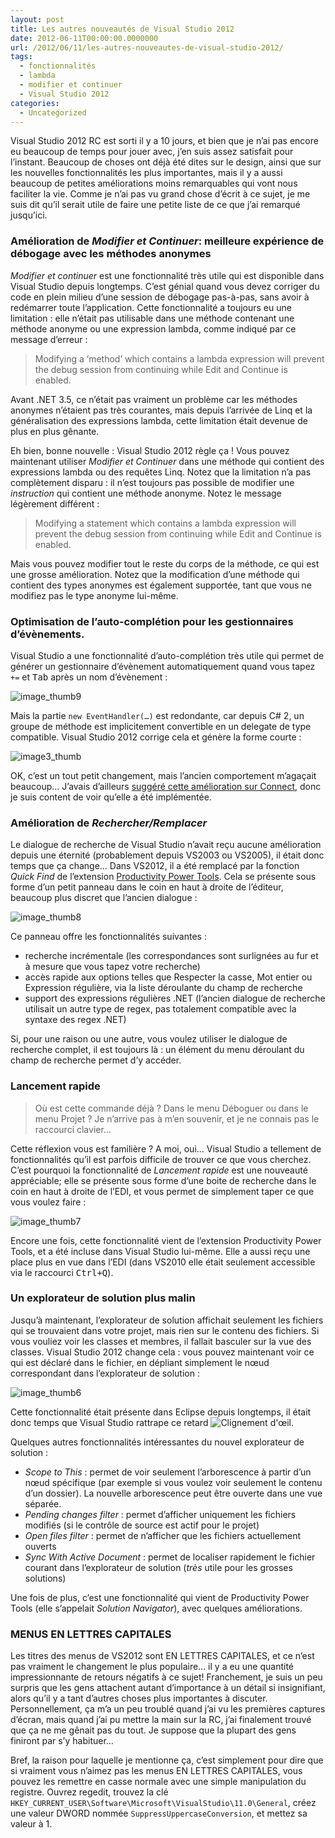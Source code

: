 ```yaml
---
layout: post
title: Les autres nouveautés de Visual Studio 2012
date: 2012-06-11T00:00:00.0000000
url: /2012/06/11/les-autres-nouveautes-de-visual-studio-2012/
tags:
  - fonctionnalités
  - lambda
  - modifier et continuer
  - Visual Studio 2012
categories:
  - Uncategorized
---
```



Visual Studio 2012 RC est sorti il y a 10 jours, et bien que je n’ai pas encore eu beaucoup de temps pour jouer avec, j’en suis assez satisfait pour l’instant. Beaucoup de choses ont déjà été dites sur le design, ainsi que sur les nouvelles fonctionnalités les plus importantes, mais il y a aussi beaucoup de petites améliorations moins remarquables qui vont nous faciliter la vie. Comme je n’ai pas vu grand chose d’écrit à ce sujet, je me suis dit qu’il serait utile de faire une petite liste de ce que j’ai remarqué jusqu’ici.

### Amélioration de *Modifier et Continuer*: meilleure expérience de débogage avec les méthodes anonymes

*Modifier et continuer* est une fonctionnalité très utile qui est disponible dans Visual Studio depuis longtemps. C’est génial quand vous devez corriger du code en plein milieu d’une session de débogage pas-à-pas, sans avoir à redémarrer toute l’application. Cette fonctionnalité a toujours eu une limitation : elle n’était pas utilisable dans une méthode contenant une méthode anonyme ou une expression lambda, comme indiqué par ce message d’erreur :


> Modifying a ’method’ which contains a lambda expression will prevent the debug session from continuing while Edit and Continue is enabled.


Avant .NET 3.5, ce n’était pas vraiment un problème car les méthodes anonymes n’étaient pas très courantes, mais depuis l’arrivée de Linq et la généralisation des expressions lambda, cette limitation était devenue de plus en plus gênante.

Eh bien, bonne nouvelle : Visual Studio 2012 règle ça ! Vous pouvez maintenant utiliser *Modifier et Continuer* dans une méthode qui contient des expressions lambda ou des requêtes Linq. Notez que la limitation n’a pas complètement disparu : il n’est toujours pas possible de modifier une *instruction* qui contient une méthode anonyme. Notez le message légèrement différent :


> Modifying a statement which contains a lambda expression will prevent the debug session from continuing while Edit and Continue is enabled.


Mais vous pouvez modifier tout le reste du corps de la méthode, ce qui est une grosse amélioration. Notez que la modification d’une méthode qui contient des types anonymes est également supportée, tant que vous ne modifiez pas le type anonyme lui-même.

### Optimisation de l’auto-complétion pour les gestionnaires d’évènements.

Visual Studio a une fonctionnalité d’auto-complétion très utile qui permet de générer un gestionnaire d’évènement automatiquement quand vous tapez `+=` et <kbd>Tab</kbd> après un nom d’évènement :

![image_thumb9](image_thumb9.png "image_thumb9")

Mais la partie `new EventHandler(…)` est redondante, car depuis C# 2, un groupe de méthode est implicitement convertible en un delegate de type compatible. Visual Studio 2012 corrige cela et génère la forme courte :

![image3_thumb](image3_thumb.png "image3_thumb")

OK, c’est un tout petit changement, mais l’ancien comportement m’agaçait beaucoup… J’avais d’ailleurs [suggéré cette amélioration sur Connect](http://connect.microsoft.com/VisualStudio/feedback/details/632300/auto-generated-event-handlers-should-use-implicit-conversion-of-method-group-to-delegate), donc je suis content de voir qu’elle a été implémentée.

### Amélioration de *Rechercher/Remplacer*

Le dialogue de recherche de Visual Studio n’avait reçu aucune amélioration depuis une éternité (probablement depuis VS2003 ou VS2005), il était donc temps que ça change… Dans VS2012, il a été remplacé par la fonction *Quick Find* de l’extension [Productivity Power Tools](http://visualstudiogallery.msdn.microsoft.com/d0d33361-18e2-46c0-8ff2-4adea1e34fef). Cela se présente sous forme d’un petit panneau dans le coin en haut à droite de l’éditeur, beaucoup plus discret que l’ancien dialogue :

![image_thumb8](image_thumb8.png "image_thumb8")

Ce panneau offre les fonctionnalités suivantes :

- recherche incrémentale (les correspondances sont surlignées au fur et à mesure que vous tapez votre recherche)
- accès rapide aux options telles que Respecter la casse, Mot entier ou Expression régulière, via la liste déroulante du champ de recherche
- support des expressions régulières .NET (l’ancien dialogue de recherche utilisait un autre type de regex, pas totalement compatible avec la syntaxe des regex .NET)


Si, pour une raison ou une autre, vous voulez utiliser le dialogue de recherche complet, il est toujours là : un élément du menu déroulant du champ de recherche permet d’y accéder.

### Lancement rapide


> Où est cette commande déjà ? Dans le menu Déboguer ou dans le menu Projet ? Je n’arrive pas à m’en souvenir, et je ne connais pas le raccourci clavier…


Cette réflexion vous est familière ? A moi, oui… Visual Studio a tellement de fonctionnalités qu’il est parfois difficile de trouver ce que vous cherchez. C’est pourquoi la fonctionnalité de *Lancement rapide* est une nouveauté appréciable; elle se présente sous forme d’une boite de recherche dans le coin en haut à droite de l’EDI, et vous permet de simplement taper ce que vous voulez faire :

![image_thumb7](image_thumb7.png "image_thumb7")

Encore une fois, cette fonctionnalité vient de l’extension Productivity Power Tools, et a été incluse dans Visual Studio lui-même. Elle a aussi reçu une place plus en vue dans l’EDI (dans VS2010 elle était seulement accessible via le raccourci <kbd>Ctrl+Q</kbd>).

### Un explorateur de solution plus malin

Jusqu’à maintenant, l’explorateur de solution affichait seulement les fichiers qui se trouvaient dans votre projet, mais rien sur le contenu des fichiers. Si vous vouliez voir les classes et membres, il fallait basculer sur la vue des classes. Visual Studio 2012 change cela : vous pouvez maintenant voir ce qui est déclaré dans le fichier, en dépliant simplement le nœud correspondant dans l’explorateur de solution :

![image_thumb6](image_thumb6.png "image_thumb6")

Cette fonctionnalité était présente dans Eclipse depuis longtemps, il était donc temps que Visual Studio rattrape ce retard ![Clignement d&#39;œil](wlEmoticon-winkingsmile.png).

Quelques autres fonctionnalités intéressantes du nouvel explorateur de solution :

- *Scope to This* : permet de voir seulement l’arborescence à partir d’un nœud spécifique (par exemple si vous voulez voir seulement le contenu d’un dossier). La nouvelle arborescence peut être ouverte dans une vue séparée.
- *Pending changes filter* : permet d’afficher uniquement les fichiers modifiés (si le contrôle de source est actif pour le projet)
- *Open files filter* : permet de n’afficher que les fichiers actuellement ouverts
- *Sync With Active Document* : permet de localiser rapidement le fichier courant dans l’explorateur de solution (*très* utile pour les grosses solutions)


Une fois de plus, c’est une fonctionnalité qui vient de Productivity Power Tools (elle s’appelait *Solution Navigator*), avec quelques améliorations.

### MENUS EN LETTRES CAPITALES

Les titres des menus de VS2012 sont EN LETTRES CAPITALES, et ce n’est pas vraiment le changement le plus populaire… il y a eu une quantité impressionnante de retours négatifs à ce sujet! Franchement, je suis un peu surpris que les gens attachent autant d’importance à un détail si insignifiant, alors qu’il y a tant d’autres choses plus importantes à discuter. Personnellement, ça m’a un peu troublé quand j’ai vu les premières captures d’écran, mais quand j’ai pu mettre la main sur la RC, j’ai finalement trouvé que ça ne me gênait pas du tout. Je suppose que la plupart des gens finiront par s’y habituer…

Bref, la raison pour laquelle je mentionne ça, c’est simplement pour dire que si vraiment vous n’aimez pas les menus EN LETTRES CAPITALES, vous pouvez les remettre en casse normale avec une simple manipulation du registre. Ouvrez regedit, trouvez la clé `HKEY_CURRENT_USER\Software\Microsoft\VisualStudio\11.0\General`, créez une valeur DWORD nommée `SuppressUppercaseConversion`, et mettez sa valeur à 1.

